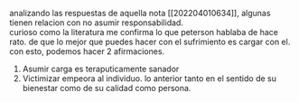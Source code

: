 analizando las respuestas de aquella nota [[202204010634]], algunas tienen relacion con no asumir responsabilidad.   
curioso como la literatura me confirma lo que peterson hablaba de hace rato. de que lo mejor que puedes hacer con el sufrimiento es cargar con el. con esto, podemos hacer 2 afirmaciones.
1) Asumir carga es teraputicamente sanador
2) Victimizar empeora al individuo.
lo anterior tanto en el sentido de su bienestar como de su calidad como persona. 
